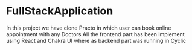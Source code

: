 # FullStackApplication
In this project we have clone Practo in which user can book online appointment with any Doctors.All the frontend part has been implement using React and Chakra UI where as backend part was running in Cyclic 
